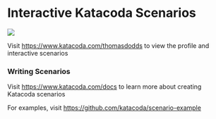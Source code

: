 # Interactive Katacoda Scenarios

[![](http://shields.katacoda.com/katacoda/thomasdodds/count.svg)](https://www.katacoda.com/thomasdodds "Get your profile on Katacoda.com")

Visit https://www.katacoda.com/thomasdodds to view the profile and interactive scenarios

### Writing Scenarios
Visit https://www.katacoda.com/docs to learn more about creating Katacoda scenarios

For examples, visit https://github.com/katacoda/scenario-example
